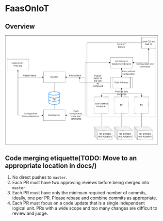 # FaasOnIoT

## Overview

<img src="docs/faas_iot_block_diagram.drawio.png" />


## Code merging etiquette(TODO: Move to an appropriate location in docs/)
1. No direct pushes to `master`.
2. Each PR must have two approving reviews before being merged into `master`.
3. Each PR must have only the minimum required number of commits, ideally, one per PR. Please rebase and combine commits as appropriate.
4. Each PR must focus on a code update that is a single independent logical unit. PRs with a wide scope and too many changes are difficult to review and judge.